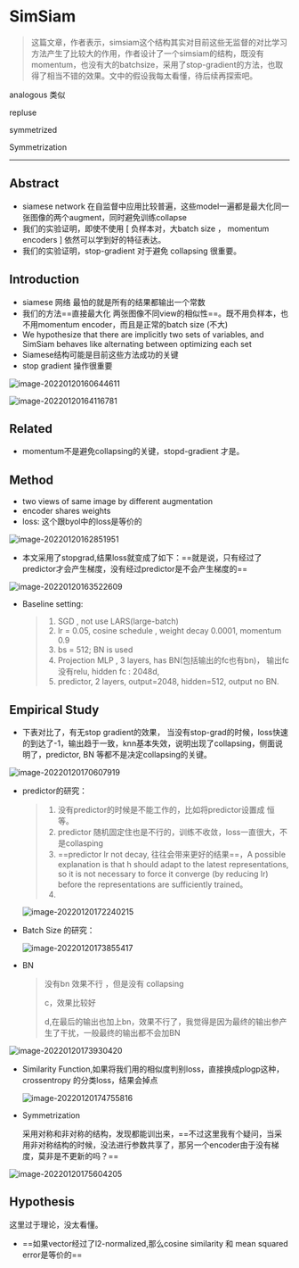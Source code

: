# SimSiam

> 这篇文章，作者表示，simsiam这个结构其实对目前这些无监督的对比学习方法产生了比较大的作用，作者设计了一个simsiam的结构，既没有momentum，也没有大的batchsize，采用了stop-gradient的方法，也取得了相当不错的效果。文中的假设我每太看懂，待后续再探索吧。



analogous 类似

repluse 

symmetrized

Symmetrization



---

## Abstract

- siamese network 在自监督中应用比较普遍，这些model一遍都是最大化同一张图像的两个augment，同时避免训练collapse
- 我们的实验证明，即使不使用 [ 负样本对，大batch size ， momentum encoders ] 依然可以学到好的特征表达。
- 我们的实验证明，stop-gradient 对于避免 collapsing  很重要。

## Introduction

- siamese 网络 最怕的就是所有的结果都输出一个常数
- 我们的方法==直接最大化 两张图像不同view的相似性==。既不用负样本，也不用momentum encoder，而且是正常的batch size (不大)
- We hypothesize that there are implicitly two sets of variables, and SimSiam behaves like alternating between optimizing each set
- Siamese结构可能是目前这些方法成功的关键
- stop gradient 操作很重要

![image-20220120160644611](..\images\image-20220120160644611.png)



![image-20220120164116781](..\images\image-20220120164116781.png)



## Related

- momentum不是避免collapsing的关键，stopd-gradient 才是。

## Method

- two views of same image by different augmentation
- encoder shares weights
- loss: 这个跟byol中的loss是等价的

![image-20220120162851951](..\images\image-20220120162851951.png)

- 本文采用了stopgrad,结果loss就变成了如下：==就是说，只有经过了predictor才会产生梯度，没有经过predictor是不会产生梯度的==

  

![image-20220120163522609](..\images\image-20220120163522609.png)

- Baseline setting:

  > 1. SGD , not use LARS(large-batch)
  > 2. lr = 0.05, cosine schedule , weight decay 0.0001, momentum 0.9
  > 3. bs = 512; BN is used
  > 4. Projection MLP , 3 layers, has BN(包括输出的fc也有bn)， 输出fc没有relu, hidden fc : 2048d, 
  > 5. predictor, 2 layers, output=2048, hidden=512,   output no BN.

## Empirical Study

- 下表对比了，有无stop gradient的效果， 当没有stop-grad的时候，loss快速的到达了-1，输出趋于一致，knn基本失效，说明出现了collapsing，侧面说明了，predictor, BN 等都不是决定collapsing的关键。

![image-20220120170607919](..\images\image-20220120170607919.png)

- predictor的研究：

  > 1. 没有predictor的时候是不能工作的，比如将predictor设置成 恒等。
  > 2. predictor 随机固定住也是不行的，训练不收敛，loss一直很大，不是collasping
  > 3. ==predictor lr not decay, 往往会带来更好的结果==，A possible explanation is that h should adapt
  >    to the latest representations, so it is not necessary to force it converge (by reducing lr) before the representations are sufficiently trained。
  > 4. 

  ![image-20220120172240215](..\images\image-20220120172240215.png)

- Batch Size 的研究：

  ![image-20220120173855417](..\images\image-20220120173855417.png)

- BN

  > 没有bn 效果不行 ，但是没有 collapsing
  >
  > c，效果比较好
  >
  > d,在最后的输出也加上bn，效果不行了，我觉得是因为最终的输出参产生了干扰，一般最终的输出都不会加BN

![image-20220120173930420](..\images\image-20220120173930420.png)

- Similarity Function,如果将我们用的相似度判别loss，直接换成plogp这种，crossentropy 的分类loss，结果会掉点

  ![image-20220120174755816](..\images\image-20220120174755816.png)

  

- Symmetrization

  采用对称和非对称的结构，发现都能训出来，==不过这里我有个疑问，当采用非对称结构的时候，没法进行参数共享了，那另一个encoder由于没有梯度，莫非是不更新的吗？==

  

![image-20220120175604205](..\images\image-20220120175604205.png)



## Hypothesis

这里过于理论，没太看懂。

- ==如果vector经过了l2-normalized,那么cosine similarity 和 mean squared error是等价的==



